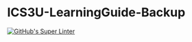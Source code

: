 # ICS3U-LearningGuide-Backup

[![GitHub's Super Linter](https://github.com/Aidan-Lalonde-Novales/ICS3U-LearningGuide-Backup/workflows/GitHub's%20Super%20Linter/badge.svg)](https://github.com/Aidan-Lalonde-Novales/ICS3U-LearningGuide-Backup/actions)

